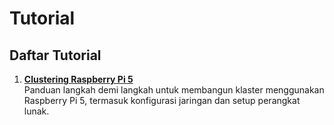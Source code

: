# Tutorial 
## Daftar Tutorial

1. **[Clustering Raspberry Pi 5](Tutorials/raspberry-pi-cluster.markdown)**  
   Panduan langkah demi langkah untuk membangun klaster menggunakan Raspberry Pi 5, termasuk konfigurasi jaringan dan setup perangkat lunak.
